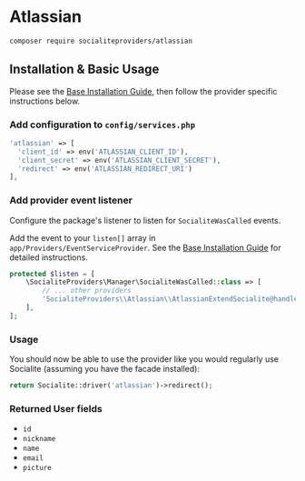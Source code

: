 # Atlassian

```bash
composer require socialiteproviders/atlassian
```

## Installation & Basic Usage

Please see the [Base Installation Guide](https://socialiteproviders.com/usage/), then follow the provider specific instructions below.

### Add configuration to `config/services.php`

```php
'atlassian' => [
  'client_id' => env('ATLASSIAN_CLIENT_ID'),
  'client_secret' => env('ATLASSIAN_CLIENT_SECRET'),
  'redirect' => env('ATLASSIAN_REDIRECT_URI')
],
```

### Add provider event listener

Configure the package's listener to listen for `SocialiteWasCalled` events.

Add the event to your `listen[]` array in `app/Providers/EventServiceProvider`. See the [Base Installation Guide](https://socialiteproviders.com/usage/) for detailed instructions.

```php
protected $listen = [
    \SocialiteProviders\Manager\SocialiteWasCalled::class => [
        // ... other providers
        'SocialiteProviders\\Atlassian\\AtlassianExtendSocialite@handle',
    ],
];
```

### Usage

You should now be able to use the provider like you would regularly use Socialite (assuming you have the facade installed):

```php
return Socialite::driver('atlassian')->redirect();
```
### Returned User fields
- ``id``
- ``nickname``
- ``name``
- ``email``
- ``picture``
